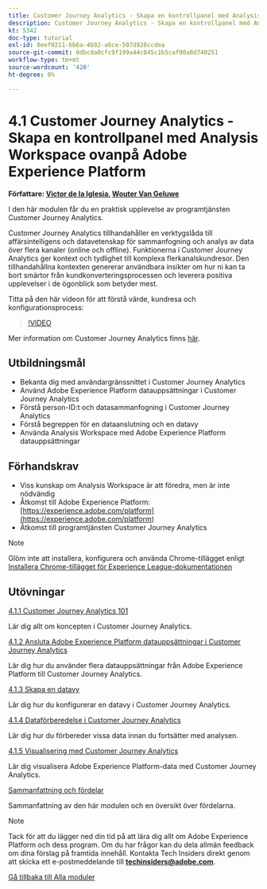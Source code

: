 ```yaml
---
title: Customer Journey Analytics - Skapa en kontrollpanel med Analysis Workspace ovanpå Adobe Experience Platform
description: Customer Journey Analytics - Skapa en kontrollpanel med Analysis Workspace ovanpå Adobe Experience Platform
kt: 5342
doc-type: tutorial
exl-id: 0eef0211-bb6a-4b92-a6ce-507d928ccdea
source-git-commit: 0dbcda0cfc9f199a44c845c1b5caf00a8d740251
workflow-type: tm+mt
source-wordcount: '420'
ht-degree: 0%

---
```


# 4.1 Customer Journey Analytics - Skapa en kontrollpanel med Analysis Workspace ovanpå Adobe Experience Platform

**Författare: [Victor de la Iglesia](https://www.linkedin.com/in/victordelaiglesia/), [Wouter Van Geluwe](https://www.linkedin.com/in/woutervangeluwe/)**

I den här modulen får du en praktisk upplevelse av programtjänsten Customer Journey Analytics.

Customer Journey Analytics tillhandahåller en verktygslåda till affärsintelligens och datavetenskap för sammanfogning och analys av data över flera kanaler (online och offline). Funktionerna i Customer Journey Analytics ger kontext och tydlighet till komplexa flerkanalskundresor. Den tillhandahållna kontexten genererar användbara insikter om hur ni kan ta bort smärtor från kundkonverteringsprocessen och leverera positiva upplevelser i de ögonblick som betyder mest.


Titta på den här videon för att förstå värde, kundresa och konfigurationsprocess:

>[!VIDEO](https://video.tv.adobe.com/v/327188?quality=12&learn=on)

Mer information om Customer Journey Analytics finns [här](https://spark.adobe.com/page/t62eiRu9l6iWJ/).

## Utbildningsmål

- Bekanta dig med användargränssnittet i Customer Journey Analytics
- Använd Adobe Experience Platform datauppsättningar i Customer Journey Analytics
- Förstå person-ID:t och datasammanfogning i Customer Journey Analytics
- Förstå begreppen för en dataanslutning och en datavy
- Använda Analysis Workspace med Adobe Experience Platform datauppsättningar

## Förhandskrav

- Viss kunskap om Analysis Workspace är att föredra, men är inte nödvändig
- Åtkomst till Adobe Experience Platform: [https://experience.adobe.com/platform](https://experience.adobe.com/platform)
- Åtkomst till programtjänsten Customer Journey Analytics

>[!NOTE]
>
>Glöm inte att installera, konfigurera och använda Chrome-tillägget enligt [Installera Chrome-tillägget för Experience League-dokumentationen](../../gettingstarted/gettingstarted/ex1.md)

## Utövningar

[4.1.1 Customer Journey Analytics 101](./ex1.md)

Lär dig allt om koncepten i Customer Journey Analytics.

[4.1.2 Ansluta Adobe Experience Platform datauppsättningar i Customer Journey Analytics](./ex2.md)

Lär dig hur du använder flera datauppsättningar från Adobe Experience Platform till Customer Journey Analytics.

[4.1.3 Skapa en datavy](./ex3.md)

Lär dig hur du konfigurerar en datavy i Customer Journey Analytics.

[4.1.4 Dataförberedelse i Customer Journey Analytics](./ex4.md)

Lär dig hur du förbereder vissa data innan du fortsätter med analysen.

[4.1.5 Visualisering med Customer Journey Analytics](./ex5.md)

Lär dig visualisera Adobe Experience Platform-data med Customer Journey Analytics.

[Sammanfattning och fördelar](./summary.md)

Sammanfattning av den här modulen och en översikt över fördelarna.

>[!NOTE]
>
>Tack för att du lägger ned din tid på att lära dig allt om Adobe Experience Platform och dess program. Om du har frågor kan du dela allmän feedback om dina förslag på framtida innehåll. Kontakta Tech Insiders direkt genom att skicka ett e-postmeddelande till **techinsiders@adobe.com**.

[Gå tillbaka till Alla moduler](../../../overview.md)
